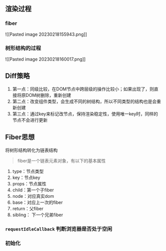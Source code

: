 
## 渲染过程

### fiber

![[Pasted image 20230218155943.png]]

### 树形结构的过程
![[Pasted image 20230218160017.png]]

## Diff策略

1. 第一点：同级比较，在DOM节点中跨层级的操作比较小；如果出现了，则直接将原DOM树删除，重新创建
2. 第二点：改变组件类型，会生成不同的树结构，所以不同类型的结构也是会重新创建
3. 第三点：通过key来标记改节点，保持渲染稳定性，使用唯一key时，同样的节点不会进行更新

## Fiber思想

将树形结构转化为链表结构

>fiber是一个链表元素对象，有以下的基本属性

1. type：节点类型
2. key：节点key
3. props：节点属性
4. child：第一个子fiber
5. node：对应真实dom
6. base：对应上一次的fiber
7. return：父fiber
8. sibling： 下一个兄弟fiber

### `requestIdleCallback` 判断浏览器是否处于空闲

### 初始化

